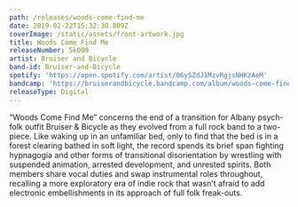 ```yaml
---
path: /releases/woods-come-find-me
date: 2019-02-22T15:32:30.809Z
coverImage: /static/assets/front-artwork.jpg
title: Woods Come Find Me
releaseNumber: 5k009
artist: Bruiser and Bicycle
band-id: Bruiser-and-Bicycle
spotify: 'https://open.spotify.com/artist/06ySZdJ1MzvRgjsNHKzAeM'
bandcamp: 'https://bruiserandbicycle.bandcamp.com/album/woods-come-find-me'
releaseType: Digital
---
```

“Woods Come Find Me” concerns the end of a transition for Albany psych-folk outfit Bruiser & Bicycle as they evolved from a full rock band to a two-piece. Like waking up in an unfamiliar bed, only to find that the bed is in a forest clearing bathed in soft light, the record spends its brief span fighting hypnagogia and other forms of transitional disorientation by wrestling with suspended animation, arrested development, and unrested spirits. Both members share vocal duties and swap instrumental roles throughout, recalling a more exploratory era of indie rock that wasn’t afraid to add electronic embellishments in its approach of full folk freak-outs.

